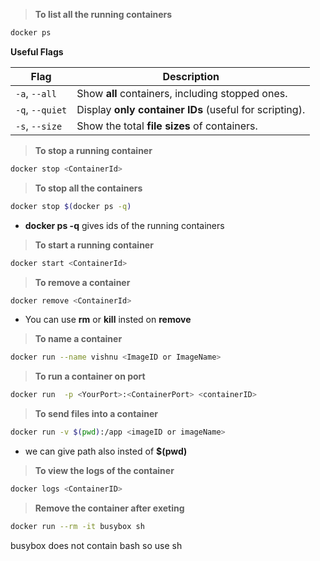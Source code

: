 
 >**To list all the running containers**
```bash
docker ps
```

 **Useful Flags**

| Flag            | Description                                            |
| --------------- | ------------------------------------------------------ |
| `-a`, `--all`   | Show **all** containers, including stopped ones.       |
| `-q`, `--quiet` | Display **only container IDs** (useful for scripting). |
| `-s`, `--size`  | Show the total **file sizes** of containers.           |

 >**To stop a running container** 
```bash
docker stop <ContainerId>
```

>**To stop all the containers**
```bash
docker stop $(docker ps -q)
```
- **docker ps -q** gives ids of the running containers

 >**To start a running container** 
```bash
docker start <ContainerId>
```

 >**To remove a container** 
```bash
docker remove <ContainerId>
```
- You can use **rm** or **kill** insted on **remove** 

>**To name a container**
```bash
docker run --name vishnu <ImageID or ImageName>
```

>**To run a container on port**
```bash
docker run  -p <YourPort>:<ContainerPort> <containerID>
```

>**To send files into a container**
```bash
docker run -v $(pwd):/app <imageID or imageName>
```
- we can give path also insted of **$(pwd)**

> **To view the logs of the container**
```bash
docker logs <ContainerID>
```

>**Remove the container after exeting**
```bash
docker run --rm -it busybox sh
```
busybox does not contain bash so use sh